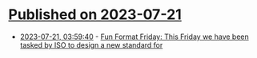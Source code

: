 # [Published on 2023-07-21](index.md)

* [2023-07-21, 03:59:40](https://lobste.rs/s/bmjtoc/fun_format_friday_this_friday_we_have_been) - [Fun Format Friday: This Friday we have been tasked by ISO to design a new standard for](https://lobste.rs/s/bmjtoc/fun_format_friday_this_friday_we_have_been)
